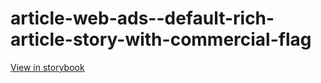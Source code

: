 # article-web-ads--default-rich-article-story-with-commercial-flag

[View in storybook](https://raw.githack.com/Independent-Digital-News-and-Media-Ltd/indy100-pwamp-sb/PR-349-sb/index.html?path=/story/article-web-ads--default-rich-article-story-with-commercial-flag)